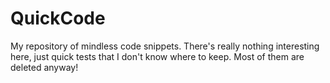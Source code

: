# QuickCode
My repository of mindless code snippets. There's really nothing interesting here, just quick tests that I don't know where to keep. Most of them are deleted anyway!
